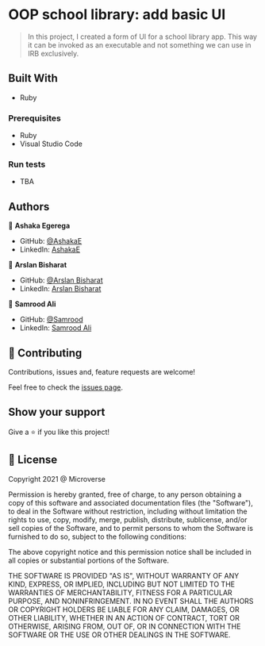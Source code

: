 # OOP school library: add basic UI

> In this project, I created a form of UI for a school library app. This way it can be invoked as an executable and not something we can use in IRB exclusively.

## Built With

- Ruby

### Prerequisites

- Ruby
- Visual Studio Code

### Run tests

- TBA

## Authors

👤 **Ashaka Egerega**

- GitHub: [@AshakaE](https://github.com/AshakaE)
- LinkedIn: [AshakaE](https://www.linkedin.com/in/AshakaE/)

👤 **Arslan Bisharat**

- GitHub: [@Arslan Bisharat](https://github.com/ArslanBisharat)
- LinkedIn: [Arslan Bisharat](https://www.linkedin.com/in/ArslanBisharat)

👤 **Samrood Ali**

- GitHub: [@Samrood](https://github.com/SamroodAli)
- LinkedIn: [Samrood Ali](https://www.linkedin.com/in/samrood-ali/)

## 🤝 Contributing

Contributions, issues and, feature requests are welcome!

Feel free to check the [issues page](https://github.com/AshakaE/mini-oop/issues).

## Show your support

Give a ⭐️ if you like this project!

## 📝 License

Copyright 2021 @ Microverse

Permission is hereby granted, free of charge, to any person obtaining a copy of this software and associated documentation files (the "Software"), to deal in the Software without restriction, including without limitation the rights to use, copy, modify, merge, publish, distribute, sublicense, and/or sell copies of the Software, and to permit persons to whom the Software is furnished to do so, subject to the following conditions:

The above copyright notice and this permission notice shall be included in all copies or substantial portions of the Software.

THE SOFTWARE IS PROVIDED "AS IS", WITHOUT WARRANTY OF ANY KIND, EXPRESS, OR IMPLIED, INCLUDING BUT NOT LIMITED TO THE WARRANTIES OF MERCHANTABILITY, FITNESS FOR A PARTICULAR PURPOSE, AND NONINFRINGEMENT. IN NO EVENT SHALL THE AUTHORS OR COPYRIGHT HOLDERS BE LIABLE FOR ANY CLAIM, DAMAGES, OR OTHER LIABILITY, WHETHER IN AN ACTION OF CONTRACT, TORT OR OTHERWISE, ARISING FROM, OUT OF, OR IN CONNECTION WITH THE SOFTWARE OR THE USE OR OTHER DEALINGS IN THE SOFTWARE.

